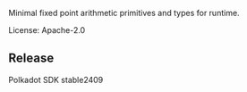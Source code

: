 Minimal fixed point arithmetic primitives and types for runtime.

License: Apache-2.0


## Release

Polkadot SDK stable2409
